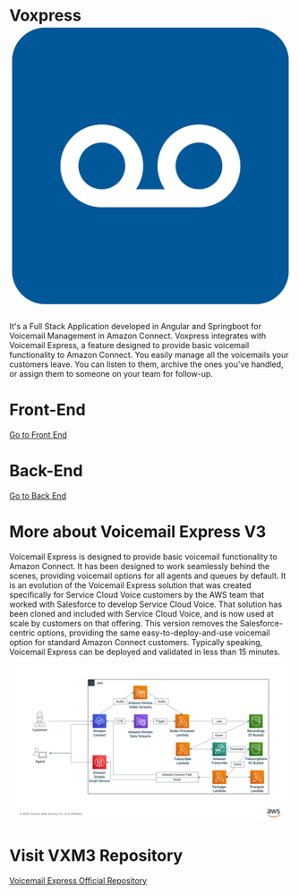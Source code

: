 # Voxpress ![VoxpressLogo](Docs/Img/logo.ico)
It's a Full Stack Application developed in Angular and Springboot for Voicemail Management in Amazon Connect. Voxpress integrates with Voicemail Express, a feature designed to provide basic voicemail functionality to Amazon Connect. You easily manage all the voicemails your customers leave. You can listen to them, archive the ones you've handled, or assign them to someone on your team for follow-up.

# Front-End
[Go to Front End](https://github.com/pghb15/voxpress/tree/main/Front/voxpress-front)

# Back-End
[Go to Back End](https://github.com/pghb15/voxpress/tree/main/Back/voxpress-back)

# More about Voicemail Express V3
Voicemail Express is designed to provide basic voicemail functionality to Amazon Connect. It has been designed to work seamlessly behind the scenes, providing voicemail options for all agents and queues by default. It is an evolution of the Voicemail Express solution that was created specifically for Service Cloud Voice customers by the AWS team that worked with Salesforce to develop Service Cloud Voice. That solution has been cloned and included with Service Cloud Voice, and is now used at scale by customers on that offering. This version removes the Salesforce-centric options, providing the same easy-to-deploy-and-use voicemail option for standard Amazon Connect customers. Typically speaking, Voicemail Express can be deployed and validated in less than 15 minutes. 

![Voicemail Express Architecture](Docs/Img/VMX3.png)

# Visit VXM3 Repository
[Voicemail Express Official Repository]([Docs/vmx_prerequistes.md](https://github.com/amazon-connect/voicemail-express-amazon-connect))
